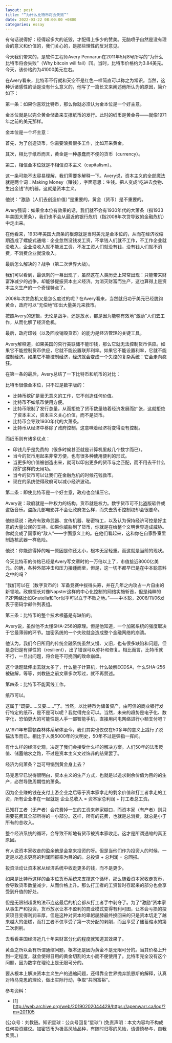 ```yaml
---
layout: post
title: "“为什么比特币将会失败”"
date: 2022-03-22 08:00:00 +0800
categories: essay
---
```


有句话说得好：经得起多大的诋毁，才配得上多少的赞美。无脑喷子自然是没有理会的意义和价值的，我们关心的，是那些理性的反对意见。

今天我们带来的，是软件工程师Avery Pennarun在2011年5月8号所写的“为什么比特币将会失败”（Why bitcoin will fail）[1]。当时，比特币价格约为3.84美元。今天，该价格约为41000美元左右。

在Avery看来，比特币不行就和天空不是红色一样简直可以称之为常识。当然，这种诉诸感性的话是没有什么意义的，他写了一篇长文来阐述他所认为的原因，简介如下：

第一条：如果你喜欢比特币，那么你就必须认为金本位是一个好主意。

金本位就是以完全黄金储备来支撑纸币的发行。此时的纸币是黄金券——就像1971年之前的美元那样。

金本位是一个坏主意：

首先，为了创造货币，你需要浪费很多工作，比如开采黄金。

其次，相比于纸币而言，黄金是一种愚蠢而不便的货币（currency）。

第三，相信金本位就是不相信资本主义（capitalism）。

这一条可能不太容易理解，我们需要多解释一下。Avery说，资本主义的全部魔法就是两个词：Making Money（赚钱），字面意思：生钱。把人变成“吃进去食物、生出金钱”的机器，这就是资本主义。

他说：“激励（人们去创造价值）”是重要的，黄金（货币）是不重要的。

Avery强调：如果金本位有效果的话，我们就不会有1930年代的大萧条（指1933年美国大萧条），我们也不会从最近的银行危机（指2008年次贷导致的金融危机）中走出来。

在他看来，1933年美国大萧条的根源就是当时美元是金本位的，从而在经济收缩期造成了螺旋式通缩：企业忽然没钱发工资，不拿钱人们就不工作，不工作企业就没收入，企业没收入就不能发工资，不发工资人们就没有钱，没有钱人们就不消费，不消费企业就没收入。

最后怎么解决的？战争（第二次世界大战）。

我们可以看到，最讽刺的一幕出现了，虽然这在人类历史上常常出现：只能带来财富净减少的战争，却能够提振资本主义经济。为消灭财富而生产，这也算得上是资本主义生产的一个奇怪特点了。

2008年次贷危机又是怎么度过的呢？在Avery看来，当然就归功于美元已经脱钩黄金，政府可以“无偿地”印出大量美元来救市。

按照Avery的逻辑，无论是战争，还是放水，都是因为能够有效地“激励”人们去工作，从而化解了经济危机。

最后，政府印钱（以及回收销毁货币）的能力是经济管理的关键工具。

Avery解释道，如果美国的央行美联储不能印钱，那么它就无法控制货币供应。如果它不能控制货币供应，它就不能设置联邦利率。如果它不能设置利率，它就不能控制经济。如果它不能控制经济，经济就会变成一个失控的复杂系统：它会走向疯狂。

在第一条的最后，Avery总结了一下比特币和纸币的对比：

比特币很像金本位，只不过是数字版的：

- 比特币挖矿是毫无意义的工作，它不创造任何价值。
- 比特币不如纸币使用方便。
- 比特币限制了发行总量，从而拒绝了货币数量随着经济发展而扩张，这就拒绝了资本主义，资本主义关心价值，而不是货币。
- 比特币会导致1930年代的大萧条。
- 比特币从经济中移除了政府控制，这意味着经济将变得没有控制。

而纸币则有诸多优点：

- 印钱几乎是免费的（很多时候甚至就是计算机里敲几个数字而已）。
- 当今的货币用起来非常方便，也有很多种使用便利的形式。
- 当更多的价值被创造出来，就可以印出更多的货币与之匹配，而不用去干什么挖矿这样的无用功。
- 当今的货币可以让我们在金融危机的时候花钱救市。
- 现在的系统使得政府可以减小经济波动。

第二条：即使比特币是一个好主意，政府也会镇压它。

Avery说：政府就是一种权力的结构。货币就是权力。数字货币可不比盗版软件或盗版音乐。盗版几部电影并不会让政府怎么样，而失去货币控制权却会很要命。

他继续说：政府有致命武器、宣传机器、秘密特工，以及认为保持经济可控是好主意的大量公民的支持。如果你威胁到了货币，你就是在给整个文明世界造成威胁。你就变成了国家的“敌人”——字面意义上的。在他们看起来，这和你在自家卧室里制造核武器一样危险。

他说：你能逃得掉的唯一原因是你还太小，根本无足轻重。而这就是当前的现状。

今天比特币的价格已经是Avery写文章时的一万倍以上了，市值接近8000亿美元。的确，各种外部冲击和压力接踵而至，但是，这一切不都早已是在中本聪意料之中的吗？

“我们可以在（数字货币的）军备竞赛中拔得头筹，并在几年之内攻占一片自由的新领地。政府擅长对像Napster这样的中心化控制的网络实施斩首，但是纯粹的P2P网络比如Gnutella和Tor似乎可以立于不败之地。”——中本聪，2008/11/06发表于密码学邮件列表组。

第三条：比特币的整个技术根基是有缺陷的。

Avery说，虽然他不太懂SHA-256的原理。但是他知道，一个加密系统的强度取决于它最薄弱的环节。加密系统的一个失败就会造成整个金融网络的崩溃。

他认为，我们今日所用的传统金融系统虽然又慢、又旧，也有很多缺陷和问题，但是总归是有弹性的（resilient），出了错误可以弥补和修复。相比而言，比特币就不行，一旦出问题，将会是不可挽回的致命崩盘。

这个话题延伸出去就太多了，什么量子计算机，什么破解ECDSA，什么SHA-256被破解，等等，刘教链之前文章多次写过，就不再赘述。

第四条：比特币不能离线工作。

纸币可以。

这属于“既要……又要……”了。当然，以比特币为储备资产，由可信的商业银行发行特定的纸币，是不是可以呢？我觉得完全可以。当然，未来的趋势是电子化、数字化，恐怕更大的可能性是人手一部智能手机，直接用闪电网络进行小额支付吧？

从1971年布雷顿森林体系解体至今，我们其实也仅仅在50多年的意义上践行了脱锚法币而已。相比于人类5000年的文明史，50年不过是弹指一挥间。

有什么样的经济史观，决定了我们会接受什么样的解决方案。人们50年的法币贬值、储蓄缩水之路，不过是资本主义文过饰非的结果罢了。

经济为何萧条？岂可甩锅到黄金身上去？

马克思早已说得很明白，资本主义的生产方式，也就是以追求剩余价值为目的的生产，必然导致周期性的萧条。

因为企业赚的钱在支付上游企业之后等于资本家拿走的剩余价值和打工者拿走的工资，所有企业串在一起就是 企业总收入 = 资本家总利润 + 打工者总工资。

已知打工者（无产者）会花费掉一生的工资来养家糊口，而资本家（有产者）则只需要花费其全部所得的一小部分。这样，所有的花费，也就是总消费，就总是小于所有的总收入。

整个经济系统的循环，会导致不断地有货币被资本家收走。这才是所谓通缩的真正原因。

有人说资本家收走的盈余他是会拿来投资的呀。但是当他们作为投资人的时候，一定是以追求更高的利润回报率为目的的。总投资 + 总利润 = 总回报。

投资活动让资本家从经济系统中收走更多的钱，而不是更少。

如果是比特币这样的金本位货币系统来支撑这个循环，那么随着资本家收走货币，会导致货币数量减少，从而价格上升。那么打工者的工资暂时存起来的部分也会享受到升值的好处。

但是无限制超发的法币连这最后的机会都从打工者手中剥夺了。为了“激励”资本家从事生产和投资，货币放水让本不盈利的商业模式变得有利可图，让本会亏损的投资项目变得利润丰厚，但是这种对资本的卑躬屈膝最终换回来的只是资本切走了越来越大的蛋糕，而打工者不仅享受了第一次分配的剥削，而且享受了储蓄缩水的第二次剥削。

去看看美国经济近几十年来财富分化的程度就知道其效果了。

黄金之所以会有所谓通缩问题，根本还是因为黄金不是无限可分的。当其价格上升到一定程度，就会使得日用的黄金切割的太小而不便使用了。比特币完全没有这个问题，因为数字在理论上是无限可分的。

要从根本上解决资本主义生产的通缩问题，还得靠全世界抛弃凯恩斯的解释，认真对待马克思的理论，做出实际行动，争取“共同富裕”。

参考资料：
- [1] http://web.archive.org/web/20190202044429/https://apenwarr.ca/log/?m=201105

(公众号：刘教链。知识星球：公众号回复“星球”)
(免责声明：本文内容均不构成任何投资建议。加密货币为极高风险品种，有随时归零的风险，请谨慎参与，自我负责。)